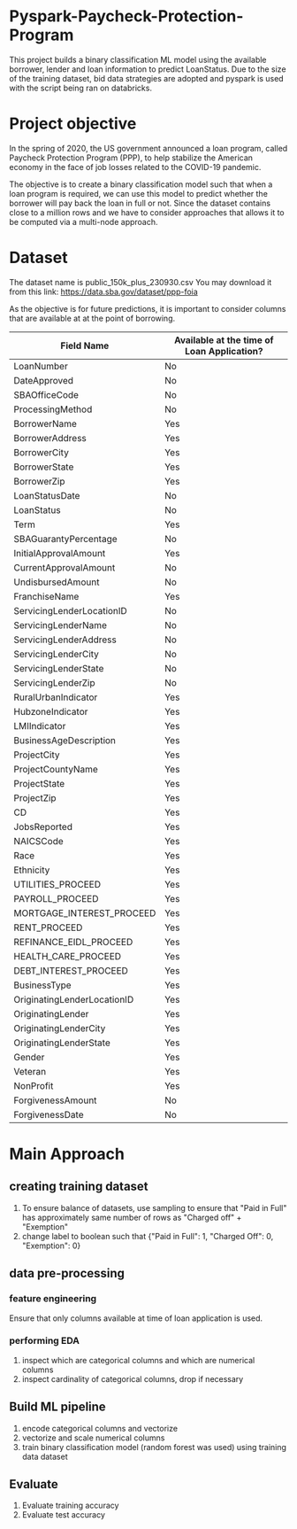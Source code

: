 # Pyspark-Paycheck-Protection-Program
This project builds a binary classification ML model using the available borrower, lender and loan information to predict LoanStatus. Due to the size of the training dataset, bid data strategies are adopted and pyspark is used with the script being ran on databricks. 

# Project objective
In the spring of 2020, the US government announced a loan program, called Paycheck Protection Program (PPP), to help stabilize the American economy in the face of job losses related to the COVID-19 pandemic. 

The objective is to create a binary classification model such that when a loan program is required, we can use this model to predict whether the borrower will pay back the loan in full or not. 
Since the dataset contains close to a million rows and we have to consider approaches that allows it to be computed via a multi-node approach. 

# Dataset 
The dataset name is public_150k_plus_230930.csv
You may download it from this link: https://data.sba.gov/dataset/ppp-foia

As the objective is for future predictions, it is important to consider columns that are available at at the point of borrowing. 

| Field Name | Available at the time of Loan Application? |
|----------|----------|
| LoanNumber	| No |
| DateApproved	| No |
| SBAOfficeCode	| No |
| ProcessingMethod	| No |
| BorrowerName	| Yes |
| BorrowerAddress	| Yes |
| BorrowerCity	| Yes |
| BorrowerState	| Yes |
| BorrowerZip	| Yes |
| LoanStatusDate	| No |
| LoanStatus	| No |
| Term	| Yes |
| SBAGuarantyPercentage	| No |
| InitialApprovalAmount	| Yes |
| CurrentApprovalAmount	| No |
| UndisbursedAmount	| No |
| FranchiseName	| Yes |
| ServicingLenderLocationID	| No |
| ServicingLenderName	| No |
| ServicingLenderAddress	| No |
| ServicingLenderCity	| No |
| ServicingLenderState	| No |
| ServicingLenderZip	| No |
| RuralUrbanIndicator	| Yes |
| HubzoneIndicator	| Yes |
| LMIIndicator	| Yes |
| BusinessAgeDescription	| Yes |
| ProjectCity	| Yes |
| ProjectCountyName	| Yes |
| ProjectState	| Yes |
| ProjectZip	| Yes |
| CD	| Yes |
| JobsReported	| Yes |
| NAICSCode	| Yes |
| Race	| Yes |
| Ethnicity	| Yes |
| UTILITIES_PROCEED	| Yes |
| PAYROLL_PROCEED	| Yes |
| MORTGAGE_INTEREST_PROCEED	| Yes |
| RENT_PROCEED	| Yes |
| REFINANCE_EIDL_PROCEED	| Yes |
| HEALTH_CARE_PROCEED	| Yes |
| DEBT_INTEREST_PROCEED	| Yes |
| BusinessType	| Yes |
| OriginatingLenderLocationID	| Yes |
| OriginatingLender	| Yes |
| OriginatingLenderCity	| Yes |
| OriginatingLenderState	| Yes |
| Gender	| Yes |
| Veteran	| Yes |
| NonProfit	| Yes |
| ForgivenessAmount	| No |
| ForgivenessDate	| No |

# Main Approach
## creating training dataset 
1. To ensure balance of datasets, use sampling to ensure that "Paid in Full" has approximately same number of rows as "Charged off" + "Exemption"
2. change label to boolean such that {"Paid in Full": 1, "Charged Off": 0, "Exemption": 0}

## data pre-processing 
### feature engineering 
Ensure that only columns available at time of loan application is used.
### performing EDA 
1. inspect which are categorical columns and which are numerical columns
2. inspect cardinality of categorical columns, drop if necessary

## Build ML pipeline 
1. encode categorical columns and vectorize
2. vectorize and scale numerical columns
3. train binary classification model (random forest was used) using training data dataset

## Evaluate 
1. Evaluate training accuracy
2. Evaluate test accuracy 
